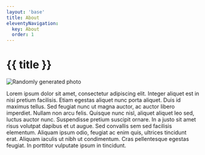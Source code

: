 ```yaml
---
layout: 'base'
title: About
eleventyNavigation:
  key: About
  order: 1
---
```


<h1>{{ title }}</h1>

<picture class="hero-image__container">
  <source srcset="https://picsum.photos/1200/300.webp" type="image/webp" />
  <img src="https://picsum.photos/1200/300.webp" alt="Randomly generated photo" loading="lazy" />
</picture>

<p>Lorem ipsum dolor sit amet, consectetur adipiscing elit. Integer aliquet est in nisi pretium facilisis. Etiam egestas aliquet nunc porta aliquet. Duis id maximus tellus. Sed feugiat nunc ut magna auctor, ac auctor libero imperdiet. Nullam non arcu felis. Quisque nunc nisl, aliquet aliquet leo sed, luctus auctor nunc. Suspendisse pretium suscipit ornare. In a justo sit amet risus volutpat dapibus et ut augue. Sed convallis sem sed facilisis elementum. Aliquam ipsum odio, feugiat ac enim quis, ultrices tincidunt erat. Aliquam iaculis ut nibh ut condimentum. Cras pellentesque egestas feugiat. In porttitor vulputate ipsum in tincidunt. </p>